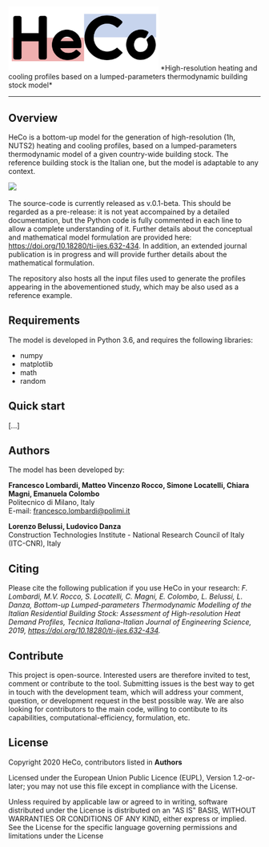 <img src="https://github.com/SESAM-Polimi/HeCo/blob/master/heco_logo.png" width="300">
*High-resolution heating and cooling profiles based on a lumped-parameters thermodynamic building stock model*

---

## Overview
HeCo is a bottom-up model for the generation of high-resolution (1h, NUTS2) heating and cooling profiles, based on a lumped-parameters thermodynamic model of a given country-wide building stock. The reference building stock is the Italian one, but the model is adaptable to any context.

<img src="https://github.com/SESAM-Polimi/HeCo/blob/master/Regional_heat.jpg" width="500">

The source-code is currently released as v.0.1-beta. This should be regarded as a pre-release: it is not yeat accompained by a detailed documentation, but the Python code is fully commented in each line to allow a complete understanding of it. Further details about the conceptual and mathematical model formulation are provided here: https://doi.org/10.18280/ti-ijes.632-434. In addition, an extended journal publication is in progress and will provide further details about the mathematical formulation.

The repository also hosts all the input files used to generate the profiles appearing in the abovementioned study, which may be also used as a reference example. 

## Requirements
The model is developed in Python 3.6, and requires the following libraries:
* numpy
* matplotlib
* math
* random

## Quick start
[...]

## Authors
The model has been developed by:

**Francesco Lombardi, Matteo Vincenzo Rocco, Simone Locatelli, Chiara Magni, Emanuela Colombo** <br/>
Politecnico di Milano, Italy <br/>
E-mail: francesco.lombardi@polimi.it <br/>

**Lorenzo Belussi, Ludovico Danza** <br/>
Construction Technologies Institute - National Research Council of Italy (ITC-CNR), Italy <br/>

## Citing
Please cite the following publication if you use HeCo in your research:
*F. Lombardi, M.V. Rocco, S. Locatelli, C. Magni, E. Colombo, L. Belussi, L. Danza, Bottom-up Lumped-parameters Thermodynamic Modelling of the Italian Residential Building Stock: Assessment of High-resolution Heat Demand Profiles, Tecnica Italiana-Italian Journal of Engineering Science, 2019, https://doi.org/10.18280/ti-ijes.632-434.*

## Contribute
This project is open-source. Interested users are therefore invited to test, comment or contribute to the tool. Submitting issues is the best way to get in touch with the development team, which will address your comment, question, or development request in the best possible way. We are also looking for contributors to the main code, willing to contibute to its capabilities, computational-efficiency, formulation, etc. 

## License
Copyright 2020 HeCo, contributors listed in **Authors**

Licensed under the European Union Public Licence (EUPL), Version 1.2-or-later; you may not use this file except in compliance with the License.

Unless required by applicable law or agreed to in writing, software distributed under the License is distributed on an "AS IS" BASIS, WITHOUT WARRANTIES OR CONDITIONS OF ANY KIND, either express or implied. See the License for the specific language governing permissions and limitations under the License
